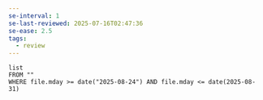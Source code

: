 ```yaml
---
se-interval: 1
se-last-reviewed: 2025-07-16T02:47:36
se-ease: 2.5
tags:
  - review
---
```

```dataview
list
FROM ""
WHERE file.mday >= date("2025-08-24") AND file.mday <= date(2025-08-31)
```